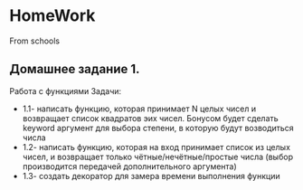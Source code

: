 # HomeWork
From schools
## Домашнее задание 1.
Работа с функциями
Задачи:
+ 1.1- написать функцию, которая принимает N целых чисел и возвращает список квадратов эих чисел. Бонусом будет сделать keyword аргумент для выбора степени, в которую будут возводиться числа
+ 1.2- написать функцию, которая на вход принимает список из целых чисел, и возвращает только чётные/нечётные/простые числа (выбор производится передачей дополнительного аргумента)
+ 1.3- создать декоратор для замера времени выполнения функции
